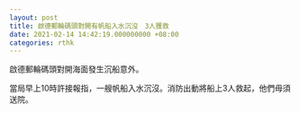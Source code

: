 ```yaml
---
layout: post
title: 啟德郵輪碼頭對開有帆船入水沉沒　3人獲救
date: 2021-02-14 14:42:19.000000000 +08:00
categories: rthk
---
```


啟德郵輪碼頭對開海面發生沉船意外。

當局早上10時許接報指，一艘帆船入水沉沒。消防出動將船上3人救起，他們毋須送院。
